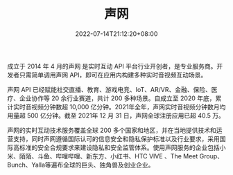 ﻿---
weight: 
title: "声网"
description: "成立于 2014 年 4 月的声网 是实时互动 API 平台行业开创者，是专业服务商。开发者只需简单调用声网 API，即可在应用内构建多种实时音视频互动场景。"
date: 2022-07-14T21:12:20+08:00
lastmod: 2022-07-14T10:12:20+08:00
draft: false
authors: ["Cindy"]
featuredImage: "611.png"
link: "https://www.agora.io/cn"
tags: ["声网","基础设施"]
categories: ["navigation"]
navigation: ["基础设施"]
lightgallery: true
toc: true
pinned: false
recommend: false
recommend1: false
---
成立于 2014 年 4 月的声网 是实时互动 API 平台行业开创者，是专业服务商。开发者只需简单调用声网 API，即可在应用内构建多种实时音视频互动场景。

声网 API 已经赋能社交直播、教育、游戏电竞、IoT、AR/VR、金融、保险、医疗、企业协作等 20 余行业赛道，共计 200 多种场景。自成立至 2020 年底，累计实时音视频分钟数超 10,000 亿分钟。2021年全年，声网实时音视频分钟数月均用量超 500 亿分钟。截至 2021年 12 月 31 日，声网全球注册应用已超 40.5 万。

声网的实时互动技术服务覆盖全球 200 多个国家和地区，并在当地提供技术和运营支持，同时声网遵循国际认可的信息安全和隐私保护标准以及行业要求，采用国际高标准的安全合规要求来建设隐私和安全监管体系。使用声网服务的企业包括小米、陌陌、斗鱼、哔哩哔哩、新东方、小红书、HTC VIVE 、The Meet Group、Bunch、Yalla等遍布全球的巨头、独角兽及创业企业。